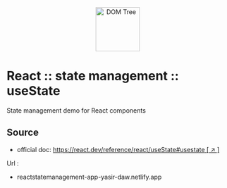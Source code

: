 <div style="text-align: center">
   <img src="./assets/images/React-icon.svg" alt="DOM Tree" width="100" />
</div>

# React :: state management :: useState

State management demo for React components

## Source

- official doc: [https://react.dev/reference/react/useState#usestate [ ↗ ] ](https://react.dev/reference/react/useState#usestate)

Url : 
- reactstatemanagement-app-yasir-daw.netlify.app
